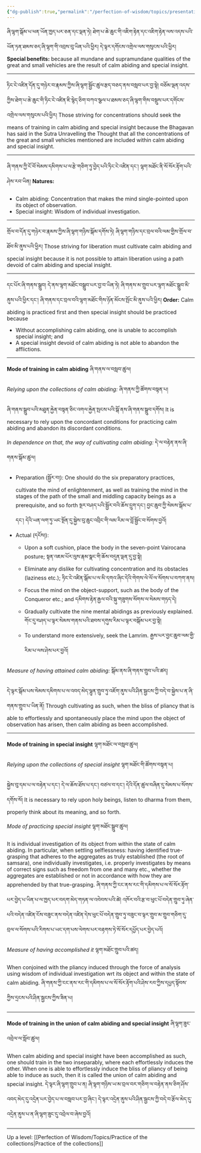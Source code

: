 ```yaml
---
{"dg-publish":true,"permalink":"/perfection-of-wisdom/topics/presentation-of-calm-abiding-and-special-insight/"}
---
```


ཞི་ལྷག་སྒོམ་པ་ཕན་ཡོན་ཁྱད་པར་ཅན་དང་ལྡན་ཏེ། ཐེག་པ་ཆེ་ཆུང་གི་འཇིག་རྟེན་དང་འཇིག་རྟེན་ལས་འདས་པའི་ཡོན་ཏན་ཐམས་ཅད་ཞི་ལྷག་གི་འབྲས་བུ་ཡིན་པའི་ཕྱིར། 
དེ་ལྟར་དགོངས་འགྲེལ་ལས་གསུངས་པའི་ཕྱིར།
**Special benefits:** because all mundane and supramundane qualities of the great and small vehicles are the result of calm abiding and special insight.

---
ཏིང་ངེ་འཛིན་དོན་དུ་གཉེར་བ་རྣམས་ཀྱིས་ཞི་ལྷག་སྦྱོང་ཚུལ་རྩད་བཅད་ནས་བསླབ་པར་བྱ་སྟེ། 
བཅོམ་ལྡན་འདས་ཀྱིས་ཐེག་པ་ཆེ་ཆུང་གི་ཏིང་ངེ་འཛིན་ཇི་སྙེད་ཅིག་བཀའ་སྩལ་པ་ཐམས་ཅད་ཞི་ལྷག་གིས་བསྡུས་པར་དགོངས་འགྲེལ་ལས་གསུངས་པའི་ཕྱིར།
Those striving for concentrations should seek the means of training in calm abiding and special insight because the Bhagavan has said in the Sutra Unravelling the Thought that all the concentrations of the great and small vehicles mentioned are included within calm abiding and special insight.

---
ཞི་གནས་ཀྱི་ངོ་བོ་སེམས་དམིགས་པ་ལ་རྩེ་གཅིག་ཏུ་བྱེད་པའི་ཏིང་ངེ་འཛིན་དང་། ལྷག་མཐོང་ནི་སོ་སོར་རྟོག་པའི་ཤེས་རབ་ཡིན།
**Natures:**
- Calm abiding: Concentration that makes the mind single-pointed upon its object of observation.
- Special insight: Wisdom of individual investigation.

---
གྲོལ་བ་དོན་དུ་གཉེར་བ་རྣམས་ཀྱིས་ཞི་ལྷག་གཉིས་སྒོམ་དགོས་ཏེ། ཞི་ལྷག་གཉིས་དང་བྲལ་བའི་ལམ་གྱིས་གྲོལ་བ་ཐོབ་མི་ནུས་པའི་ཕྱིར།
Those striving for liberation must cultivate calm abiding and special insight because it is not possible to attain liberation using a path devoid of calm abiding and special insight.


---
དང་པོར་ཞི་གནས་སྒྲུབ། དེ་ནས་ལྷག་མཐོང་བསྒྲུབ་པར་བྱ་བ་ཡིན་ཏེ། ཞི་གནས་མ་གྲུབ་པར་ལྷག་མཐོང་སྒྲུབ་མི་ནུས་པའི་ཕྱིར་དང་། 
ཞི་གནས་དང་བྲལ་བའི་ལྷག་མཐོང་གིས་ཉོན་མོངས་སྤོང་མི་ནུས་པའི་ཕྱིར།
**Order:** Calm abiding is practiced first and then special insight should be practiced because
- Without accomplishing calm abiding, one is unable to accomplish special insight; and
- A special insight devoid of calm abiding is not able to abandon the afflictions.

---
**Mode of training in calm abiding** ཞི་གནས་ལ་བསླབ་ཚུལ།

*Relying upon the collections of calm abiding:* ཞི་གནས་ཀྱི་ཚོགས་བསྟན་པ། 

ཞི་གནས་སྒྲུབ་པའི་མཐུན་རྐྱེན་བསྟན་ཅིང་འགལ་རྐྱེན་སྤངས་པའི་སྒོ་ནས་ཞི་གནས་སྒྲུབ་དགོས།
It is necessary to rely upon the concordant conditions for practicing calm abiding and abandon its discordant conditions.

*In dependence on that, the way of cultivating calm abiding:* དེ་ལ་བརྟེན་ནས་ཞི་གནས་སྒོམ་ཚུལ། 
- Preparation (སྦྱོར་བ།): One should do the six preparatory practices, cultivate the mind of enlightenment, as well as training the mind in the stages of the path of the small and middling capacity beings as a prerequisite, and so forth 
  སྔར་བཤད་པའི་སྦྱོར་བའི་ཆོས་དྲུག་དང་། བྱང་ཆུབ་ཀྱི་སེམས་སྒོམ་པ་དང་། དེའི་ཡན་ལག་ཏུ་ཡང་སྔོན་དུ་སྐྱེས་བུ་ཆུང་འབྲིང་གི་ལམ་རིམ་ལ་བློ་སྦྱོང་བ་སོགས་བྱའོ། 
- Actual (དངོས།): 
	- Upon a soft cushion, place the body in the seven-point Vairocana posture;
	  སྟན་འཇམ་པོར་ལུས་རྣམ་སྣང་གི་ཆོས་བདུན་ལྡན་དུ་བྱ་སྟེ།
	- Eliminate any dislike for cultivating concentration and its obstacles (laziness etc.);
	  ཏིང་ངེ་འཛིན་སྒོམ་པ་ལ་མི་དགའ་ཞིང་དེའི་གེགས་ལེ་ལོ་ལ་སོགས་པ་བཀག་ནས།
	- Focus the mind on the object-support, such as the body of the Conqueror etc.; and
	  དམིགས་རྟེན་རྒྱལ་བའི་སྐུ་གཟུགས་སོགས་ལ་སེམས་གཏད་དེ།
	- Gradually cultivate the nine mental abidings as previously explained.
	  གོང་དུ་བཤད་པ་ལྟར་སེམས་གནས་པའི་ཐབས་དགུས་རིམ་པ་ལྟར་བསྒོམ་པར་བྱ་སྟེ།
	- To understand more extensively, seek the Lamrim. རྒྱས་པར་བྱང་ཆུབ་ལམ་གྱི་རིམ་པ་ལས་ཤེས་པར་བྱའོ།

*Measure of having attained calm abiding:* སྒོམ་ནས་ཞི་གནས་གྲུབ་པའི་ཚད། 

དེ་ལྟར་སྒོམ་པས་སེམས་དམིགས་པ་ལ་འབད་མེད་ལྷུན་གྲུབ་ཏུ་འཇོག་ནུས་པའི་ཤིན་སྦྱངས་ཀྱི་བདེ་བ་སྐྱེས་པ་ན་ཞི་གནས་གྲུབ་པ་ཡིན་ནོ།
Through cultivating as such, when the bliss of pliancy that is able to effortlessly and spontaneously place the mind upon the object of observation has arisen, then calm abiding as been accomplished.



---
**Mode of training in special insight** ལྷག་མཐོང་ལ་བསླབ་ཚུལ།

*Relying upon the collections of special insight* ལྷག་མཐོང་གི་ཚོགས་བསྟན་པ། 

སྐྱེས་བུ་དམ་པ་ལ་བརྟེན་པ་དང་། དེ་ལ་ཆོས་ཐོས་པ་དང་། བཙལ་བ་དང་། དེའི་དོན་ཚུལ་བཞིན་དུ་སེམས་པ་སོགས་དགོས་སོ།
It is necessary to rely upon holy beings, listen to dharma from them, properly think about its meaning, and so forth.

*Mode of practicing special insight* ལྷག་མཐོང་སྒྲུབ་ཚུལ།

It is individual investigation of its object from within the state of calm abiding. In particular, when settling selflessness: having identified true-grasping that adheres to the aggregates as truly established (the root of samsara), one individually investigates, i.e. properly investigates by means of correct signs such as freedom from one and many etc., whether the aggregates are established or not in accordance with how they are apprehended by that true-grasping.
ཞི་གནས་ཀྱི་ངང་ནས་རང་གི་དམིགས་པ་ལ་སོ་སོར་རྟོག་པར་བྱེད་པ་ཡིན་པ་ལ་ཁྱད་པར་བདག་མེད་གཏན་ལ་འབེབས་པའི་ཚེ། 
འཁོར་བའི་རྩ་བ་ཕུང་པོ་བདེན་གྲུབ་ཏུ་ཞེན་པའི་བདེན་འཛིན་ངོས་བཟུང་ནས་བདེན་འཛིན་དེས་ཕུང་པོ་བདེན་གྲུབ་ཏུ་བཟུང་བ་ལྟར་གྲུབ་མ་གྲུབ་གཅིག་དུ་བྲལ་ལ་སོགས་པའི་རིགས་པ་ཡང་དག་པས་ལེགས་པར་བརྟགས་ཏེ་སོ་སོར་དཔྱོད་པར་བྱེད་པའོ།

*Measure of having accomplished it* ལྷག་མཐོང་གྲུབ་པའི་ཚད།

When conjoined with the pliancy induced through the force of analysis using wisdom of individual investigation wrt its object and within the state of calm abiding.
ཞི་གནས་ཀྱི་ངང་ནས་རང་གི་དམིགས་པ་ལ་སོ་སོར་རྟོག་པའི་ཤེས་རབ་ཀྱིས་དཔྱད་སྟོབས་ཀྱིས་དྲངས་པའི་ཤིན་སྦྱངས་ཀྱིས་ཟིན་པ།

---
**Mode of training in the union of calm abiding and special insight** ཞི་ལྷག་ཟུང་འབྲེལ་ལ་སློབ་ཚུལ།

When calm abiding and special insight have been accomplished as such, one should train in the two inseparably, where each effortlessly induces the other. When one is able to effortlessly induce the bliss of pliancy of being able to induce as such, then it is called the union of calm abiding and special insight.
དེ་ལྟར་ཞི་ལྷག་གྲུབ་པ་ན། ཞི་ལྷག་གཉིས་ཡ་མ་བྲལ་བར་གཅིག་ལ་བརྟེན་ནས་ཅིག་ཤོས་འབད་མེད་དུ་འདྲེན་པར་བྱེད་པ་ལ་བསླབ་པར་བྱ་ཞིང་། 
དེ་ལྟར་འདྲེན་ནུས་པའི་ཤིན་སྦྱངས་ཀྱི་བདེ་བ་རྩོལ་མེད་དུ་འདྲེན་ནུས་པ་ན་ཞི་ལྷག་ཟུང་དུ་འབྲེལ་བ་ཞེས་བྱའོ།

---
Up a level: [[Perfection of Wisdom/Topics/Practice of the collections\|Practice of the collections]]